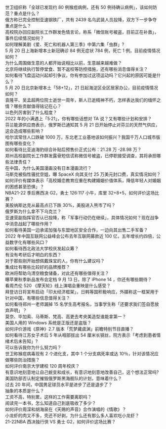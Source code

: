 世卫组织称「全球已发现约 80 例猴痘病例，还有 50 例待确认病例」，该如何防范？重点是什么？  
俄方称已完全控制亚速钢铁厂，共有 2439 名乌武装人员投降，双方下一步争夺重点是什么？  
高校院办回应副院长工作群发色情言论，称系「微信账号被盗，目前正在补救」，事件后续情况如何？  
如何理解美剧《爱、死亡和机器人第三季》中第六集「虫群」?  
5 月 20 日上海新增本土新冠确诊 84 例无症状 784 例，死亡 1 例，目前疫情情况如何？  
为什么周围做生意的人都开始说相比以前，生意越来越难做？  
北京将继续执行暂停堂食、暂不返校等防控措施，还有哪些消息值得关注？  
如何看待飞盘运动兴起却引争议，你有参加过这项运动吗？它兴起的原因可能是什么？  
5 月 20 日北京新增本土「58+12」，21 日起海淀区全区居家办公，目前疫情情况如何？  
袁隆平、吴孟超两位院士逝世一周年，斯人已逝精神不朽，怎样表达我们的缅怀之情？哪些贡献值得铭记在心？  
以色列厉害到了什么程度？  
2022 年的小满遇上「5·21」，你有哪些话想对 TA 说？又有哪些计划和安排？  
芬兰能源供应商表示，俄罗斯已通知其 5 月 21 日开始停止对芬兰的天然气供应，这会造成哪些影响？  
哈尔滨常住人口跌破 1000 万，东北老工业基地该如何振兴？我国千万人口城市版图有哪些变化？  
如何看待比亚迪海豹综合补贴后预售价正式公布：21.28 万 -28.98 万？  
郑州高校副院长工作群发露骨短信谎称微信号被盗，已停职接受调查，其将承担哪些法律责任？  
在中国，为什么美国漫画没有日本漫画流行？  
马斯克被指性骚扰空姐，曝 SpaceX 向其支付 25 万美元封口费，真实情况如何？  
如何评价有媒体表示「高校婚恋教育应重在构建婚姻价值体系，降低年轻人对婚姻的困惑甚至恐惧」？  
NBA21-22 季后赛西决 G2，勇士 126:117 小牛，库里 32+8+5，如何评价这场比赛？  
美股纳斯达克从最高点已下跌 30%，美股进入熊市了吗？  
俄罗斯为什么拿不下乌克兰？  
亚速营副指挥官否认已投降，称「军事行动仍在继续」，具体情况如何？现在战争中消息战起了哪些作用？  
如何看待美国一边承诺加强与东盟地区安全合作，一边向其出售二手军备？  
2022 年中国互联网公益峰会公布去年互联网募款近 100 亿，五年增长约四倍，公益数字化有哪些风口？  
如何看待西北政法大学校庆发起众筹？  
有没有考研后才明白的东西？  
对于那些刚开始想佩戴珠宝的人，你有什么建议吗？  
集成灶有哪些比较好的品牌推荐？  
欧洲将帮助乌清空粮食储备，对此还有哪些值得关注？  
曝苹果秋季新品发布会定档 9 月 13 日，除了 iPhone 14 ，你还有哪些期待？  
看周杰伦 520 《摩天轮》线上演唱会重映是什么感受？  
拜登访日将宣布启动「印太经济框架」，日韩等国积极响应，外媒称这一框架用于针对中国，有哪些信息值得关注？  
如何看待郑州一老师漏掉 15 名学生高考报名，当事学生称「还要求我们签自愿放弃声明」？  
莫奈、毕加索、马蒂斯、梵高、高更去考央美造型谁能拿第一？  
美国人用的 Windows 系统是正版还是盗版？  
如何评价游戏《原神》2.7 版本「荒梦藏虞渊」前瞻特别节目直播？  
如何看待江苏女子术后 5 年从咽部拔出 54 厘米长钢丝，院方表示「考虑到患者情绪术后未告知」?  
可以告诉我你为什么努力吗？  
世卫称猴痘病毒现有 2 个进化支，其中 1 个分支病死率或达 10％，针对该情况应做哪些防治措施？  
如何评价南京大学建校 120 周年校庆？  
有意识地刻意地让自己蜕变和成长，有意识地刻意地改善自己，这个想法正常吗?  
美国防部否认制定摧毁俄罗斯黑海舰队的计划，意味着什么？  
过去 20 年间，中国男足球员水平是进步了还是退步了？  
抽象的本质是什么？  
工资不高，特别累，这样的工作需要离职吗？  
阅读完一本书，怎么知道自己到底吸收了多少？  
如何评价周深和胡海泉在《天赐的声音》合作演唱的《情歌》？  
小龙虾的肉又不多，壳还不好剥，为什么还有那么多人喜欢吃小龙虾？  
21-22NBA 西决独行侠 VS 勇士 G2，如何评价这场比赛？  
